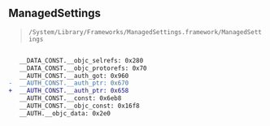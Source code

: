 ## ManagedSettings

> `/System/Library/Frameworks/ManagedSettings.framework/ManagedSettings`

```diff

   __DATA_CONST.__objc_selrefs: 0x280
   __DATA_CONST.__objc_protorefs: 0x70
   __AUTH_CONST.__auth_got: 0x960
-  __AUTH_CONST.__auth_ptr: 0x670
+  __AUTH_CONST.__auth_ptr: 0x658
   __AUTH_CONST.__const: 0x6eb8
   __AUTH_CONST.__objc_const: 0x16f8
   __AUTH.__objc_data: 0x2e0

```

